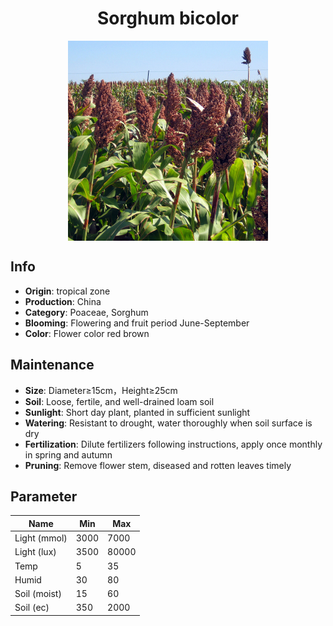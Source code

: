 <h1 align='center'>Sorghum bicolor</h1>
<p align="center">
    <img 
        align='center'
        width='320'
        src="../images/sorghum bicolor.png" 
        alt='Sorghum bicolor' />
</p>

## Info

 - **Origin**: tropical zone
 - **Production**: China
 - **Category**: Poaceae, Sorghum
 - **Blooming**: Flowering and fruit period June-September
 - **Color**: Flower color red brown

## Maintenance

 - **Size**: Diameter≥15cm，Height≥25cm
 - **Soil**: Loose, fertile, and well-drained loam soil
 - **Sunlight**: Short day plant, planted in sufficient sunlight
 - **Watering**: Resistant to drought, water thoroughly when soil surface is dry
 - **Fertilization**: Dilute fertilizers following instructions, apply once monthly in spring and autumn
 - **Pruning**: Remove flower stem, diseased and rotten leaves timely

## Parameter

| Name         | Min  | Max   |
|--------------|------|-------|
| Light (mmol) | 3000 | 7000  |
| Light (lux)  | 3500 | 80000 |
| Temp         | 5    | 35    |
| Humid        | 30   | 80    |
| Soil (moist) | 15   | 60    |
| Soil (ec)    | 350  | 2000  |